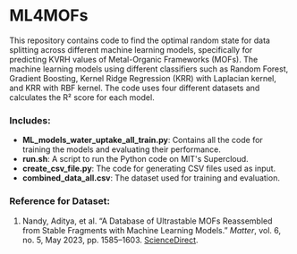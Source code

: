 # ML4MOFs

This repository contains code to find the optimal random state for data splitting across different machine learning models, specifically for predicting KVRH values of Metal-Organic Frameworks (MOFs). The machine learning models using different classifiers such as Random Forest, Gradient Boosting, Kernel Ridge Regression (KRR) with Laplacian kernel, and KRR with RBF kernel. The code uses four different datasets and calculates the R² score for each model.

### Includes:
- **ML_models_water_uptake_all_train.py**: Contains all the code for training the models and evaluating their performance.
- **run.sh**: A script to run the Python code on MIT's Supercloud.
- **create_csv_file.py**: The code for generating CSV files used as input.
- **combined_data_all.csv**: The dataset used for training and evaluation.

### Reference for Dataset:
1. Nandy, Aditya, et al. “A Database of Ultrastable MOFs Reassembled from Stable Fragments with Machine Learning Models.” *Matter*, vol. 6, no. 5, May 2023, pp. 1585–1603. [ScienceDirect](https://doi.org/10.1016/j.matt.2023.03.009).


